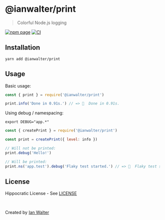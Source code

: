 # @ianwalter/print
> Colorful Node.js logging

[![npm page][npmImage]][npmUrl]
[![CI][ciImage]][ciUrl]

## Installation

```console
yarn add @ianwalter/print
```

## Usage

Basic usage:

```js
const { print } = require('@ianwalter/print')

print.info('Done in 0.91s.') // => 💁  Done in 0.91s.
```

Using debug / namespacing:

```console
export DEBUG="app.*"
```

```js
const { createPrint } = require('@ianwalter/print')

const print = createPrint({ level: info })

// Will not be printed:
print.debug('Hello!')

// Will be printed:
print.ns('app.test').debug('Flaky test started.') // => 🐛  Flaky test started.
```

## License

Hippocratic License - See [LICENSE][licenseUrl]

&nbsp;

Created by [Ian Walter](https://ianwalter.dev)

[npmImage]: https://img.shields.io/npm/v/@ianwalter/print.svg
[npmUrl]: https://www.npmjs.com/package/@ianwalter/print
[ciImage]: https://github.com/ianwalter/print/workflows/CI/badge.svg
[ciUrl]: https://github.com/ianwalter/print/actions
[licenseUrl]: https://github.com/ianwalter/print/blob/master/LICENSE
